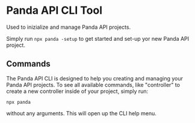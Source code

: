 # Panda API CLI Tool

Used to inizialize and manage Panda API projects.

Simply run `npx panda -setup` to get started and set-up yor new Panda API project.

## Commands

The Panda API CLI is designed to help you creating and managing your Panda API projects.
To see all available commands, like "controller" to create a new controller inside of your project, simply run:

`npx panda`

without any arguments. This will open up the CLI help menu.
